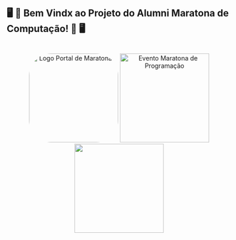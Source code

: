 ## :desktop_computer: 🎈 Bem Vindx ao Projeto do Alumni Maratona de Computação! 🎈 :desktop_computer:

<div align="CENTER">
  <br>
  <img alt="Logo Portal de Maratonas" height="200" style="border-radius:50px;" src="https://maratona.sbc.org.br/imagens/logonovo.jpg">
  <img alt="Evento Maratona de Programação" height="200" src="https://maratona.sbc.org.br/resultados21/fotos/todomundo21.jpeg">
  <img height="200" src="https://upload.wikimedia.org/wikipedia/en/1/1d/ICPC_International_Collegiate_Programming_Contest_logo%2C_Aug_2018.png">
</div>
